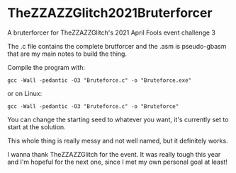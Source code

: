 # TheZZAZZGlitch2021Bruterforcer
A bruterforcer for TheZZAZZGlitch's 2021 April Fools event challenge 3

The .c file contains the complete brutforcer and the .asm is pseudo-gbasm that are my main notes to build the thing.

Compile the program with:

```
gcc -Wall -pedantic -O3 "Bruteforce.c" -o "Bruteforce.exe"
```

or on Linux:

```
gcc -Wall -pedantic -O3 "Bruteforce.c" -o "Bruteforce"
```

You can change the starting seed to whatever you want, it's currently set to start at the solution.

This whole thing is really messy and not well named, but it definitely works.

I wanna thank TheZZAZZGlitch for the event. It was really tough this year and I'm hopeful for the next one, since I met my own personal goal at least!
